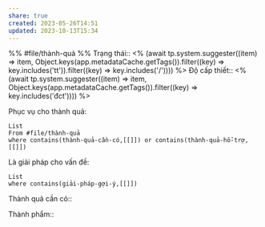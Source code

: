 ```yaml
---
share: true
created: 2023-05-26T14:51
updated: 2023-10-13T15:34
---
```

%%
#file/thành-quả
%%
Trạng thái:: <% (await tp.system.suggester((item) => item, Object.keys(app.metadataCache.getTags()).filter((key) => key.includes('tt')).filter((key) => key.includes('/')))) %>
Độ cấp thiết:: <% (await tp.system.suggester((item) => item, Object.keys(app.metadataCache.getTags()).filter((key) => key.includes('đct')))) %>

Phục vụ cho thành quả:
```dataview
List 
From #file/thành-quả 
where contains(thành-quả-cần-có,[[]]) or contains(thành-quả-hỗ-trợ,[[]]) 
```

Là giải pháp cho vấn đề:
```dataview
List 
where contains(giải-pháp-gợi-ý,[[]]) 
```

Thành quả cần có:: 

Thành phẩm::
